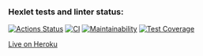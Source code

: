 ### Hexlet tests and linter status:
[![Actions Status](https://github.com/nteir/python-project-lvl4/workflows/hexlet-check/badge.svg)](https://github.com/nteir/python-project-lvl4/actions)
[![CI](https://github.com/nteir/python-project-lvl4/actions/workflows/ci_actions.yml/badge.svg)](https://github.com/nteir/python-project-lvl4/actions/workflows/ci_actions.yml)
[![Maintainability](https://api.codeclimate.com/v1/badges/018b6a00f26aade1e507/maintainability)](https://codeclimate.com/github/nteir/python-project-lvl4/maintainability)
[![Test Coverage](https://api.codeclimate.com/v1/badges/018b6a00f26aade1e507/test_coverage)](https://codeclimate.com/github/nteir/python-project-lvl4/test_coverage)

[Live on Heroku](https://taskmanager-nteir.herokuapp.com/)